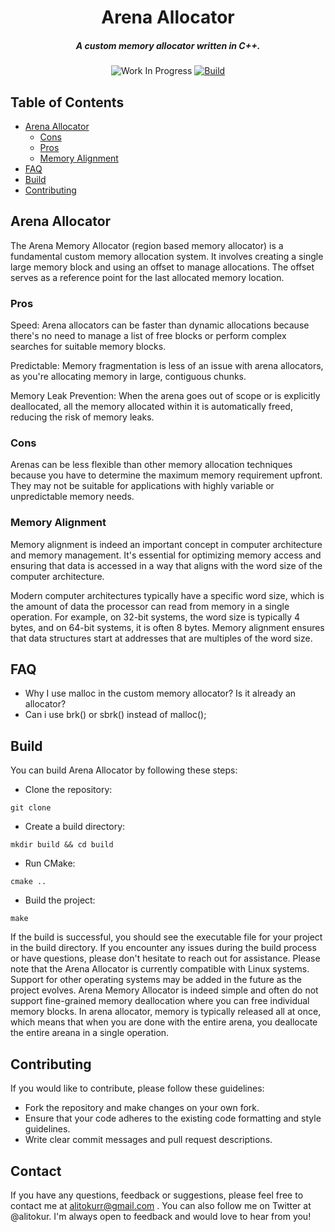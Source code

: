 <div align="center">
<h1>Arena Allocator</h1>
<h5> A custom memory allocator written in C++. </h5>
  
![Work In Progress](https://img.shields.io/badge/-WORK%20IN%20PROGRESS-orange)
[![Build](https://github.com/alitokur/arena-allocator/actions/workflows/cmake.yml/badge.svg?branch=master)](https://github.com/alitokur/arena-allocator/actions/workflows/cmake.yml)
</div>

## Table of Contents

- [Arena Allocator](#arena-allocator)
  - [Cons ](#cons)
  - [Pros ](#pros)
  - [Memory Alignment](#memory-alignment)
- [FAQ](#faq)
- [Build](#build)
- [Contributing](#contributing)


## Arena Allocator
The Arena Memory Allocator (region based memory allocator) is a fundamental
custom memory allocation system. It involves creating a single large memory block
and using an offset to manage allocations. The offset serves as a reference point for
the last allocated memory location.


### Pros
Speed: Arena allocators can be faster than dynamic allocations because there's no need to manage a list of free blocks or perform complex searches for suitable memory blocks.

Predictable: Memory fragmentation is less of an issue with arena allocators, as you're allocating memory in large, contiguous chunks.

Memory Leak Prevention: When the arena goes out of scope or is explicitly deallocated, all the memory allocated within it is automatically freed, reducing the risk of memory leaks.

### Cons
Arenas can be less flexible than other memory allocation techniques because you have to determine the maximum memory requirement upfront.
They may not be suitable for applications with highly variable or unpredictable memory needs.

### Memory Alignment 
Memory alignment is indeed an important concept in computer architecture and memory 
management. It's essential for optimizing memory access and ensuring that data is accessed in 
a way that aligns with the word size of the computer architecture.

Modern computer architectures typically have a specific word size, which is the amount
of data the processor can read from memory in a single operation. For example, on 32-bit
systems, the word size is typically 4 bytes, and on 64-bit systems, it is often 8 bytes. 
Memory alignment ensures that data structures start at addresses that are multiples of 
the word size.

## FAQ
- Why I use malloc in the custom memory allocator? Is it already an allocator?
- Can i use brk() or sbrk() instead of malloc();

## Build
 You can build Arena Allocator by following these steps:

- Clone the repository: 

```
git clone 
```

- Create a build directory: 

```
mkdir build && cd build
```

- Run CMake: 

```
cmake ..
```

- Build the project: 

```
make
```

If the build is successful, you should see the executable file for your project in the build directory.
If you encounter any issues during the build process or have questions, please don't hesitate to reach out for assistance.
Please note that the Arena Allocator is currently compatible with Linux systems. Support for other operating systems may be added in the future as the project evolves.
Arena Memory Allocator is indeed simple and often do not support fine-grained memory deallocation where you can free individual memory blocks.
In arena allocator, memory is typically released all at once, which means that when you are done with the entire arena, you deallocate the entire areana in a single operation.

## Contributing

 If you would like to contribute, please follow these guidelines:

- Fork the repository and make changes on your own fork.
- Ensure that your code adheres to the existing code formatting and style guidelines.
- Write clear commit messages and pull request descriptions.


## Contact
If you have any questions, feedback or suggestions, please feel free to contact me at alitokurr@gmail.com . 
You can also follow me on Twitter at @alitokur. 
I'm always open to feedback and would love to hear from you!
